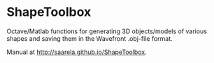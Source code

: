# ShapeToolbox
Octave/Matlab functions for generating 3D objects/models of various
shapes and saving them in the Wavefront .obj-file format.

Manual at http://saarela.github.io/ShapeToolbox.
